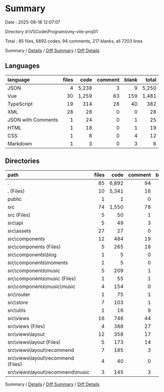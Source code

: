 # Summary

Date : 2025-08-18 12:07:07

Directory d:\\VSCode\\Programs\\my-vite-proj01

Total : 85 files, 6892 codes, 94 comments, 217 blanks, all 7203 lines

Summary / [Details](details.md) / [Diff Summary](diff.md) / [Diff Details](diff-details.md)

## Languages

| language           | files |  code | comment | blank | total |
| :----------------- | ----: | ----: | ------: | ----: | ----: |
| JSON               |     4 | 5,238 |       3 |     9 | 5,250 |
| Vue                |    30 | 1,259 |      63 |   159 | 1,481 |
| TypeScript         |    19 |   314 |      28 |    40 |   382 |
| XML                |    28 |    28 |       0 |     0 |    28 |
| JSON with Comments |     1 |    24 |       0 |     1 |    25 |
| HTML               |     1 |    18 |       0 |     1 |    19 |
| CSS                |     1 |     8 |       0 |     4 |    12 |
| Markdown           |     1 |     3 |       0 |     3 |     6 |

## Directories

| path                                  | files |  code | comment | blank | total |
| :------------------------------------ | ----: | ----: | ------: | ----: | ----: |
| .                                     |    85 | 6,892 |      94 |   217 | 7,203 |
| . (Files)                             |    10 | 5,341 |      16 |    19 | 5,376 |
| public                                |     1 |     1 |       0 |     0 |     1 |
| src                                   |    74 | 1,550 |      78 |   198 | 1,826 |
| src (Files)                           |     5 |    50 |       1 |    16 |    67 |
| src\\api                              |     5 |    49 |       3 |     8 |    60 |
| src\\assets                           |    27 |    27 |       0 |     0 |    27 |
| src\\components                       |    12 |   484 |      19 |    59 |   562 |
| src\\components (Files)               |     5 |   265 |      18 |    38 |   321 |
| src\\components\\blog                 |     1 |     5 |       0 |     1 |     6 |
| src\\components\\moments              |     1 |     5 |       0 |     1 |     6 |
| src\\components\\music                |     5 |   209 |       1 |    19 |   229 |
| src\\components\\music (Files)        |     1 |    55 |       1 |     3 |    59 |
| src\\components\\music\\music         |     4 |   154 |       0 |    16 |   170 |
| src\\router                           |     1 |    75 |       1 |     7 |    83 |
| src\\store                            |     7 |   103 |       1 |    13 |   117 |
| src\\utils                            |     1 |    16 |       9 |     4 |    29 |
| src\\views                            |    16 |   746 |      44 |    91 |   881 |
| src\\views (Files)                    |     4 |   388 |      27 |    36 |   451 |
| src\\views\\layout                    |    12 |   358 |      17 |    55 |   430 |
| src\\views\\layout (Files)            |     5 |   173 |      14 |    21 |   208 |
| src\\views\\layout\\recommend         |     7 |   185 |       3 |    34 |   222 |
| src\\views\\layout\\recommend (Files) |     4 |    40 |       0 |    13 |    53 |
| src\\views\\layout\\recommend\\music  |     3 |   145 |       3 |    21 |   169 |

Summary / [Details](details.md) / [Diff Summary](diff.md) / [Diff Details](diff-details.md)
